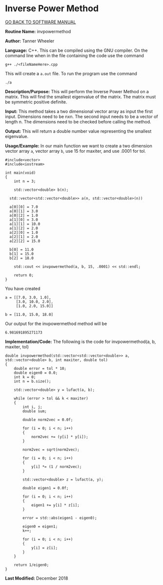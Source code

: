 # Inverse Power Method

[GO BACK TO SOFTWARE MANUAL](https://tannerwheeler.github.io/math4610/softwareManual/softwareManual)

**Routine Name:** invpowermethod

**Author:** Tanner Wheeler

**Language:** C++.  This can be compiled using the GNU compiler.  On the command line when in the file containing the code use the command
```
g++ ./<fileNameHere>.cpp 
```
This will create a `a.out` file.  To run the program use the command
```
./a
```

**Description/Purpose:** This will perform the Inverse Power Method on a matrix.  This will find the smallest eigenvalue of the matrix.  The matrix must be symmetric positive definite.

**Input:** This method takes a two dimensional vector array as input the first input.  Dimensions need to be nxn.  The second input needs to be a vector of length n. The dimensions need to be checked before calling the method.

**Output:** This will return a double number value representing the smallest eigenvalue.

**Usage/Example:**
In our main function we want to create a two dimension vector array `a`, vector array `b`, use 15 for maxiter, and use .0001 for tol.

```
#include<vector>
#include<iostream>

int main(void)
{
	int n = 3;

	std::vector<double> b(n);

  std::vector<std::vector<double>> a(n, std::vector<double>(n))

  a[0][0] = 7.0
  a[0][1] = 3.0
  a[0][2] = 1.0
  a[1][0] = 3.0
  a[1][1] = 10.0
  a[1][2] = 2.0
  a[2][0] = 1.0
  a[2][1] = 2.0
  a[2][2] = 15.0

  b[0] = 11.0
  b[1] = 15.0
  b[2] = 18.0

	std::cout << invpowermethod(a, b, 15, .0001) << std::endl;

	return 0;
}  
```
You have created 
```
a = [[7.0, 3.0, 1.0],
     [3.0, 10.0, 2.0],
     [1.0, 2.0, 15.0]]
     
b = [11.0, 15.0, 18.0]
```
Our output for the invpowermethod method will be
```
6.981691895271173
```


**Implementation/Code:** The following is the code for invpowermethod(a, b, maxiter, tol)
```
double invpowermethod(std::vector<std::vector<double>> a, std::vector<double> b, int maxiter, double tol)
{
	double error = tol * 10;
	double eigen0 = 0.0;
	int k = 0;
	int n = b.size();

	std::vector<double> y = lufact(a, b);

	while (error > tol && k < maxiter)
	{
		int i, j;
		double sum;
		
		double norm2vec = 0.0f;

		for (i = 0; i < n; i++)
		{
			norm2vec += (y[i] * y[i]);
		}

		norm2vec = sqrt(norm2vec);

		for (i = 0; i < n; i++)
		{
			y[i] *= (1 / norm2vec);
		}

		std::vector<double> z = lufact(a, y);

		double eigen1 = 0.0f;

		for (i = 0; i < n; i++)
		{
			eigen1 += y[i] * z[i];
		}

		error = std::abs(eigen1 - eigen0);

		eigen0 = eigen1;
		k++;

		for (i = 0; i < n; i++)
		{
			y[i] = z[i];
		}
	}

	return 1/eigen0;
}
```

**Last Modified:** December 2018
